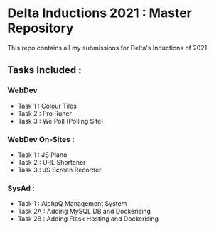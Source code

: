 # Delta Inductions 2021 : Master Repository
This repo contains all my submissions for Delta's Inductions of 2021

## Tasks Included :
### WebDev
<ul>
    <li> Task 1 : Colour Tiles </li>
    <li> Task 2 : Pro Runer </li>
    <li> Task 3 : We Poll (Polling Site) </li>
</ul>

### WebDev On-Sites :
<ul>
    <li> Task 1 : JS Piano </li>
    <li> Task 2 : URL Shortener </li>
    <li> Task 3 : JS Screen Recorder </li>
</ul>

### SysAd :
<ul>
    <li>Task 1 : AlphaQ Management System </li>
    <li>Task 2A : Adding MySQL DB and Dockerising</li>
    <li>Task 2B : Adding Flask Hosting and Dockerising</li>
</ul>